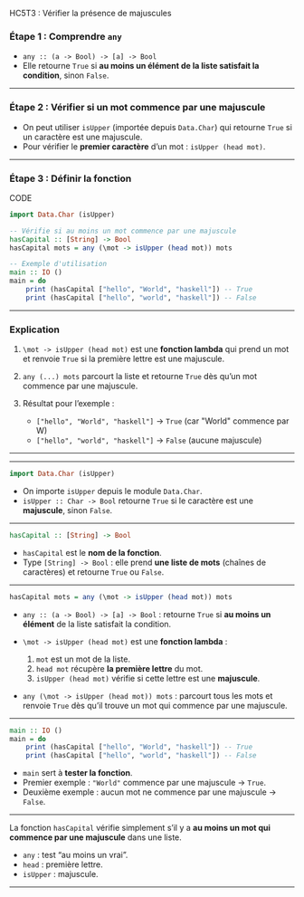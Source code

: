 HC5T3 : Vérifier la présence de majuscules

### Étape 1 : Comprendre `any`

* `any :: (a -> Bool) -> [a] -> Bool`
* Elle retourne `True` si **au moins un élément de la liste satisfait la condition**, sinon `False`.

---

### Étape 2 : Vérifier si un mot commence par une majuscule

* On peut utiliser `isUpper` (importée depuis `Data.Char`) qui retourne `True` si un caractère est une majuscule.
* Pour vérifier le **premier caractère** d’un mot : `isUpper (head mot)`.

---

### Étape 3 : Définir la fonction
  CODE 
```haskell
import Data.Char (isUpper)

-- Vérifie si au moins un mot commence par une majuscule
hasCapital :: [String] -> Bool
hasCapital mots = any (\mot -> isUpper (head mot)) mots

-- Exemple d'utilisation
main :: IO ()
main = do
    print (hasCapital ["hello", "World", "haskell"]) -- True
    print (hasCapital ["hello", "world", "haskell"]) -- False
```

---

### Explication

1. `\mot -> isUpper (head mot)` est une **fonction lambda** qui prend un mot et renvoie `True` si la première lettre est une majuscule.
2. `any (...) mots` parcourt la liste et retourne `True` dès qu’un mot commence par une majuscule.
3. Résultat pour l’exemple :

   * `["hello", "World", "haskell"]` → `True` (car "World" commence par W)
   * `["hello", "world", "haskell"]` → `False` (aucune majuscule)

---

---

```haskell
import Data.Char (isUpper)
```

* On importe `isUpper` depuis le module `Data.Char`.
* `isUpper :: Char -> Bool` retourne `True` si le caractère est une **majuscule**, sinon `False`.

---

```haskell
hasCapital :: [String] -> Bool
```

* `hasCapital` est le **nom de la fonction**.
* Type `[String] -> Bool` : elle prend **une liste de mots** (chaînes de caractères) et retourne `True` ou `False`.

---

```haskell
hasCapital mots = any (\mot -> isUpper (head mot)) mots
```

* `any :: (a -> Bool) -> [a] -> Bool` : retourne `True` si **au moins un élément** de la liste satisfait la condition.
* `\mot -> isUpper (head mot)` est une **fonction lambda** :

  1. `mot` est un mot de la liste.
  2. `head mot` récupère **la première lettre** du mot.
  3. `isUpper (head mot)` vérifie si cette lettre est une **majuscule**.
* `any (\mot -> isUpper (head mot)) mots` : parcourt tous les mots et renvoie `True` dès qu’il trouve un mot qui commence par une majuscule.

---

```haskell
main :: IO ()
main = do
    print (hasCapital ["hello", "World", "haskell"]) -- True
    print (hasCapital ["hello", "world", "haskell"]) -- False
```

* `main` sert à **tester la fonction**.
* Premier exemple : `"World"` commence par une majuscule → `True`.
* Deuxième exemple : aucun mot ne commence par une majuscule → `False`.

---

La fonction `hasCapital` vérifie simplement s’il y a **au moins un mot qui commence par une majuscule** dans une liste.

* `any` : test “au moins un vrai”.
* `head` : première lettre.
* `isUpper` : majuscule.

---
